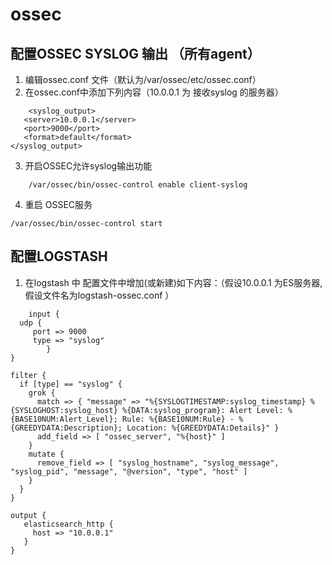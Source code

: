 # ossec

## 配置OSSEC SYSLOG 输出 （所有agent）

1. 编辑ossec.conf 文件（默认为/var/ossec/etc/ossec.conf）
2. 在ossec.conf中添加下列内容（10.0.0.1 为 接收syslog 的服务器）
```
	<syslog_output>
   <server>10.0.0.1</server>
   <port>9000</port>
   <format>default</format>
</syslog_output>
```
3. 开启OSSEC允许syslog输出功能
```
	/var/ossec/bin/ossec-control enable client-syslog
```
4. 重启 OSSEC服务
```
/var/ossec/bin/ossec-control start
```

## 配置LOGSTASH

1. 在logstash 中 配置文件中增加(或新建)如下内容：（假设10.0.0.1 为ES服务器,假设文件名为logstash-ossec.conf ）
```
	input {
  udp {
     port => 9000
     type => "syslog"
  		}
}
 
filter {
  if [type] == "syslog" {
    grok {
      match => { "message" => "%{SYSLOGTIMESTAMP:syslog_timestamp} %{SYSLOGHOST:syslog_host} %{DATA:syslog_program}: Alert Level: %{BASE10NUM:Alert_Level}; Rule: %{BASE10NUM:Rule} - %{GREEDYDATA:Description}; Location: %{GREEDYDATA:Details}" }
      add_field => [ "ossec_server", "%{host}" ]
    }
    mutate {
      remove_field => [ "syslog_hostname", "syslog_message", "syslog_pid", "message", "@version", "type", "host" ]
    }
  }
}
 
output {
   elasticsearch_http {
     host => "10.0.0.1"
   }
}
```
